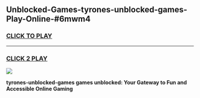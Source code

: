 
## Unblocked-Games-tyrones-unblocked-games-Play-Online-#6mwm4
<h3>
<a href="https://premium.freeplayer.one?title=tyrones-unblocked-games&ref=27F">CLICK TO PLAY</a></h3>
<hr>

<h3>
<a href="https://premium.freeplayer.one?title=tyrones-unblocked-games&ref=27F">CLICK 2 PLAY</a>
  
</h3>

<a href="https://premium.freeplayer.one?title=tyrones-unblocked-games&ref=27F"><img src="https://clearcache.store/games.png"></a>


**tyrones-unblocked-games games unblocked: Your Gateway to Fun and Accessible Online Gaming**
